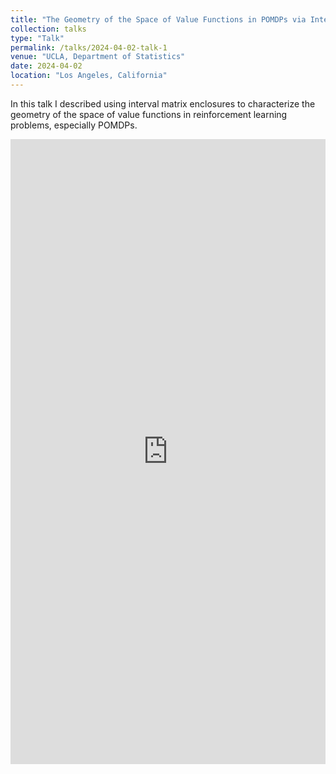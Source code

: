 ```yaml
---
title: "The Geometry of the Space of Value Functions in POMDPs via Interval Matrix Enclosures"
collection: talks
type: "Talk"
permalink: /talks/2024-04-02-talk-1
venue: "UCLA, Department of Statistics"
date: 2024-04-02
location: "Los Angeles, California"
---
```


In this talk I described using interval matrix enclosures to characterize the geometry of the space of value functions in reinforcement learning problems, especially POMDPs.

<iframe src="https://ryan-a-anderson.github.io/files/UW_madison_pomdp_talk.pdf" width="100%" height="1000px" style="border: none;">
    This browser does not support PDFs. Please download the PDF to view it: <a href="https://ryan-a-anderson.github.io/files/talk_value_function_042024.pdf">Download PDF</a>
</iframe>
